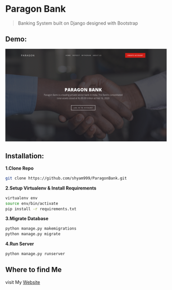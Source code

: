 # Paragon Bank
> Banking System built on Django designed with Bootstrap
## Demo:
![](screenshot/bank.png)
## Installation:
**1.Clone Repo**
```sh
git clone https://github.com/shyam999/ParagonBank.git
```
**2.Setup Virtualenv & Install Requirements**
```sh
virtualenv env
source env/bin/activate
pip install -r requirements.txt
```
**3.Migrate Database**
```sh
python manage.py makemigrations
python manage.py migrate
```
**4.Run Server**
```sh
python manage.py runserver
```

## Where to find Me
visit My [Website](https://shyam999.github.io)
